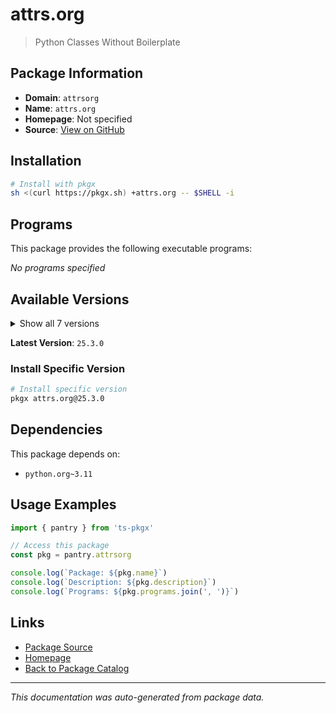 # attrs.org

> Python Classes Without Boilerplate

## Package Information

- **Domain**: `attrsorg`
- **Name**: `attrs.org`
- **Homepage**: Not specified
- **Source**: [View on GitHub](https://github.com/pkgxdev/pantry/tree/main/projects/attrs.org/package.yml)

## Installation

```bash
# Install with pkgx
sh <(curl https://pkgx.sh) +attrs.org -- $SHELL -i
```

## Programs

This package provides the following executable programs:

*No programs specified*

## Available Versions

<details>
<summary>Show all 7 versions</summary>

- `25.3.0`, `25.2.0`, `25.1.0`, `24.3.0`, `24.2.0`
- `24.1.0`, `23.2.0`

</details>

**Latest Version**: `25.3.0`

### Install Specific Version

```bash
# Install specific version
pkgx attrs.org@25.3.0
```

## Dependencies

This package depends on:

- `python.org~3.11`

## Usage Examples

```typescript
import { pantry } from 'ts-pkgx'

// Access this package
const pkg = pantry.attrsorg

console.log(`Package: ${pkg.name}`)
console.log(`Description: ${pkg.description}`)
console.log(`Programs: ${pkg.programs.join(', ')}`)
```

## Links

- [Package Source](https://github.com/pkgxdev/pantry/tree/main/projects/attrs.org/package.yml)
- [Homepage](#)
- [Back to Package Catalog](../package-catalog.md)

---

*This documentation was auto-generated from package data.*
